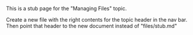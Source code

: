 This is a stub page for the "Managing Files" topic.


Create a new file with the right contents for the topic header in the nav bar. Then point that header to the new document instead of "files/stub.md"

